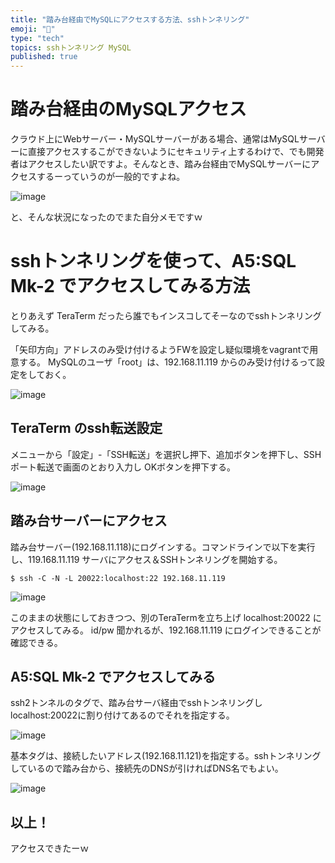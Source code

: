 ```yaml
---
title: "踏み台経由でMySQLにアクセスする方法、sshトンネリング"
emoji: "📝"
type: "tech"
topics: sshトンネリング MySQL
published: true
---
```


# 踏み台経由のMySQLアクセス
クラウド上にWebサーバー・MySQLサーバーがある場合、通常はMySQLサーバーに直接アクセスするこができないようにセキュリティ上するわけで、でも開発者はアクセスしたい訳ですよ。そんなとき、踏み台経由でMySQLサーバーにアクセスするーっていうのが一般的ですよね。

![image](https://qiita-image-store.s3.amazonaws.com/0/44540/637ddf86-64fe-8c44-ca68-6c3a157d6626.png)

と、そんな状況になったのでまた自分メモですｗ

# sshトンネリングを使って、A5:SQL Mk-2 でアクセスしてみる方法
とりあえず TeraTerm だったら誰でもインスコしてそーなのでsshトンネリングしてみる。

「矢印方向」アドレスのみ受け付けるようFWを設定し疑似環境をvagrantで用意する。
MySQLのユーザ「root」は、192.168.11.119 からのみ受け付けるって設定をしておく。

![image](https://qiita-image-store.s3.amazonaws.com/0/44540/943fcc4b-dcc3-6712-5df7-351c4496a1f2.png)

## TeraTerm のssh転送設定
メニューから「設定」-「SSH転送」を選択し押下、追加ボタンを押下し、SSHポート転送で画面のとおり入力し OKボタンを押下する。

![image](https://qiita-image-store.s3.amazonaws.com/0/44540/11227e0a-fadd-88e4-3ce9-3ef493940265.png)

## 踏み台サーバーにアクセス
踏み台サーバー(192.168.11.118)にログインする。コマンドラインで以下を実行し、119.168.11.119 サーバにアクセス＆SSHトンネリングを開始する。

```
$ ssh -C -N -L 20022:localhost:22 192.168.11.119
```

![image](https://qiita-image-store.s3.amazonaws.com/0/44540/c1a8c843-e33d-103e-95fa-49dcfa7f7bfa.png)

このままの状態にしておきつつ、別のTeraTermを立ち上げ localhost:20022 にアクセスしてみる。
id/pw 聞かれるが、192.168.11.119 にログインできることが確認できる。

## A5:SQL Mk-2 でアクセスしてみる
ssh2トンネルのタグで、踏み台サーバ経由でsshトンネリングしlocalhost:20022に割り付けてあるのでそれを指定する。

![image](https://qiita-image-store.s3.amazonaws.com/0/44540/4cb0755c-b00b-3e6b-2691-bbb2eb0ec250.png)

基本タグは、接続したいアドレス(192.168.11.121)を指定する。sshトンネリングしているので踏み台から、接続先のDNSが引ければDNS名でもよい。

![image](https://qiita-image-store.s3.amazonaws.com/0/44540/0850c110-90ed-c8a7-7c36-640e7c5b202f.png)

## 以上！
アクセスできたーｗ





